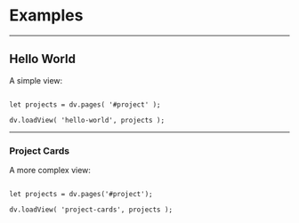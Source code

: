 # Examples

---

## Hello World

A simple view:

```dataviewjs

let projects = dv.pages( '#project' );

dv.loadView( 'hello-world', projects );

```

---

### Project Cards

A more complex view:

```dataviewjs

let projects = dv.pages('#project');

dv.loadView( 'project-cards', projects );

```
